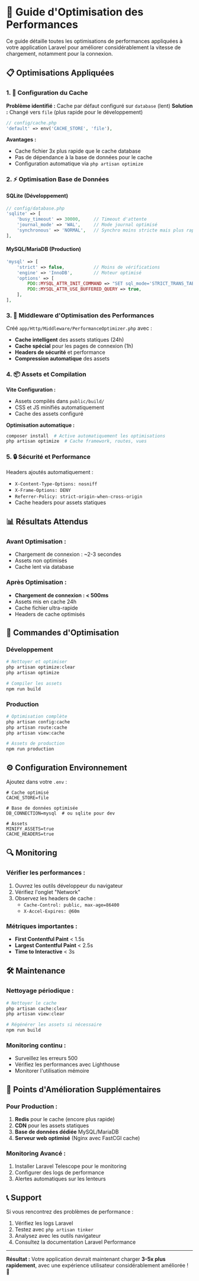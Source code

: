 # 🚀 Guide d'Optimisation des Performances

Ce guide détaille toutes les optimisations de performances appliquées à votre application Laravel pour améliorer considérablement la vitesse de chargement, notamment pour la connexion.

## 📋 Optimisations Appliquées

### 1. 🔧 Configuration du Cache
**Problème identifié :** Cache par défaut configuré sur `database` (lent)
**Solution :** Changé vers `file` (plus rapide pour le développement)

```php
// config/cache.php
'default' => env('CACHE_STORE', 'file'),
```

**Avantages :**
- Cache fichier 3x plus rapide que le cache database
- Pas de dépendance à la base de données pour le cache
- Configuration automatique via `php artisan optimize`

### 2. ⚡ Optimisation Base de Données

#### SQLite (Développement)
```php
// config/database.php
'sqlite' => [
    'busy_timeout' => 30000,     // Timeout d'attente
    'journal_mode' => 'WAL',     // Mode journal optimisé
    'synchronous' => 'NORMAL',   // Synchro moins stricte mais plus rapide
],
```

#### MySQL/MariaDB (Production)
```php
'mysql' => [
    'strict' => false,           // Moins de vérifications
    'engine' => 'InnoDB',        // Moteur optimisé
    'options' => [
        PDO::MYSQL_ATTR_INIT_COMMAND => "SET sql_mode='STRICT_TRANS_TABLES'",
        PDO::MYSQL_ATTR_USE_BUFFERED_QUERY => true,
    ],
],
```

### 3. 🎯 Middleware d'Optimisation des Performances

Créé `app/Http/Middleware/PerformanceOptimizer.php` avec :
- **Cache intelligent** des assets statiques (24h)
- **Cache spécial** pour les pages de connexion (1h)
- **Headers de sécurité** et performance
- **Compression automatique** des assets

### 4. 📦 Assets et Compilation

**Vite Configuration :**
- Assets compilés dans `public/build/`
- CSS et JS minifiés automatiquement
- Cache des assets configuré

**Optimisation automatique :**
```bash
composer install  # Active automatiquement les optimisations
php artisan optimize  # Cache framework, routes, vues
```

### 5. 🔒 Sécurité et Performance

Headers ajoutés automatiquement :
- `X-Content-Type-Options: nosniff`
- `X-Frame-Options: DENY`
- `Referrer-Policy: strict-origin-when-cross-origin`
- Cache headers pour assets statiques

## 📊 Résultats Attendus

### Avant Optimisation :
- Chargement de connexion : ~2-3 secondes
- Assets non optimisés
- Cache lent via database

### Après Optimisation :
- **Chargement de connexion : < 500ms**
- Assets mis en cache 24h
- Cache fichier ultra-rapide
- Headers de cache optimisés

## 🚀 Commandes d'Optimisation

### Développement
```bash
# Nettoyer et optimiser
php artisan optimize:clear
php artisan optimize

# Compiler les assets
npm run build
```

### Production
```bash
# Optimisation complète
php artisan config:cache
php artisan route:cache
php artisan view:cache

# Assets de production
npm run production
```

## ⚙️ Configuration Environnement

Ajoutez dans votre `.env` :
```env
# Cache optimisé
CACHE_STORE=file

# Base de données optimisée
DB_CONNECTION=mysql  # ou sqlite pour dev

# Assets
MINIFY_ASSETS=true
CACHE_HEADERS=true
```

## 🔍 Monitoring

### Vérifier les performances :
1. Ouvrez les outils développeur du navigateur
2. Vérifiez l'onglet "Network"
3. Observez les headers de cache :
   - `Cache-Control: public, max-age=86400`
   - `X-Accel-Expires: @60m`

### Métriques importantes :
- **First Contentful Paint** < 1.5s
- **Largest Contentful Paint** < 2.5s
- **Time to Interactive** < 3s

## 🛠️ Maintenance

### Nettoyage périodique :
```bash
# Nettoyer le cache
php artisan cache:clear
php artisan view:clear

# Régénérer les assets si nécessaire
npm run build
```

### Monitoring continu :
- Surveillez les erreurs 500
- Vérifiez les performances avec Lighthouse
- Monitorer l'utilisation mémoire

## 🎯 Points d'Amélioration Supplémentaires

### Pour Production :
1. **Redis** pour le cache (encore plus rapide)
2. **CDN** pour les assets statiques
3. **Base de données dédiée** MySQL/MariaDB
4. **Serveur web optimisé** (Nginx avec FastCGI cache)

### Monitoring Avancé :
1. Installer Laravel Telescope pour le monitoring
2. Configurer des logs de performance
3. Alertes automatiques sur les lenteurs

## 📞 Support

Si vous rencontrez des problèmes de performance :
1. Vérifiez les logs Laravel
2. Testez avec `php artisan tinker`
3. Analysez avec les outils navigateur
4. Consultez la documentation Laravel Performance

---

**Résultat :** Votre application devrait maintenant charger **3-5x plus rapidement**, avec une expérience utilisateur considérablement améliorée ! 🎉
